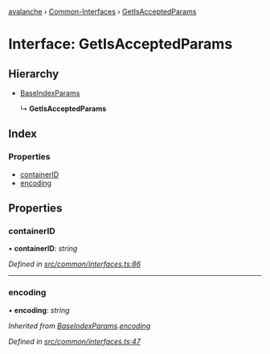 [avalanche](../README.md) › [Common-Interfaces](../modules/common_interfaces.md) › [GetIsAcceptedParams](common_interfaces.getisacceptedparams.md)

# Interface: GetIsAcceptedParams

## Hierarchy

* [BaseIndexParams](common_interfaces.baseindexparams.md)

  ↳ **GetIsAcceptedParams**

## Index

### Properties

* [containerID](common_interfaces.getisacceptedparams.md#containerid)
* [encoding](common_interfaces.getisacceptedparams.md#encoding)

## Properties

###  containerID

• **containerID**: *string*

*Defined in [src/common/interfaces.ts:86](https://github.com/ava-labs/avalanchejs/blob/1a2866a/src/common/interfaces.ts#L86)*

___

###  encoding

• **encoding**: *string*

*Inherited from [BaseIndexParams](common_interfaces.baseindexparams.md).[encoding](common_interfaces.baseindexparams.md#encoding)*

*Defined in [src/common/interfaces.ts:47](https://github.com/ava-labs/avalanchejs/blob/1a2866a/src/common/interfaces.ts#L47)*
